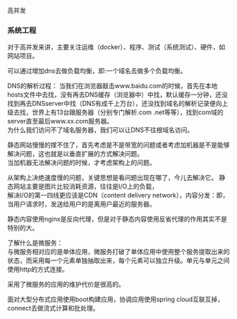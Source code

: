 高并发   



### 系统工程  
对于高并发来讲，主要关注运维（docker）、程序、测试（系统测试）、硬件，如网站项目。  

可以通过增加dns去做负载均衡，即:一个域名去做多个负载均衡。

DNS的解析过程：
当我们在浏览器敲击www.baidu.com的时候，首先在本地hosts文件中去找，没有再去DNS缓存（浏览器中）中找，默认缓存一分钟，还没找到再去DNSserver中找（DNS有成千上万台），还没找到域名的解析记录便向上级去找，世界上有13台跟服务器（分别专门解析.com .net等等），找到com域的server直至最后www.xx.com服务器。   
为什么我们访问不了域名服务器，我们可以让DNS不往根域名访问。   



静态网站慢慢的撑不住了，首先考虑是不是带宽的问题或者考虑加机器是不是能够解决问题，这也就是以垂直扩展的方式解决问题。   
当加机器无法解决问题的时候，才考虑架构上的问题。  


从架构上决绝速度慢的问题，关键思想是看问题出现在哪了，今儿去解决它。
静态网站主要是图片比较消耗资源，往往是I/O上的负载，   
解决I/O的第一四线更应该是CDN（content delivery network），内容分发：即，当用户请求时，发送给用户的是离用户最近的服务器。  

静态内容使用nginx是反向代理，但是对于静态内容使用反省代理的作用其实不是特别的大。  





了解什么是微服务：  
与微服务相对应的是单体应用，微服务打破了单体应用中使用整个服务提取出来的状态，而采用每一个元素单独抽取出来，每个元素可以独立升级。单元与单元之间使用http的方式连接。   

采用了微服务的应用的维护代价是很高的。   

面对大型分布式应用使用boot构建应用，协调应用使用spring cloud互联互掉，connect去做流式计算和批处理。  






















